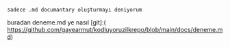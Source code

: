 ```
sadece .md documantary oluşturmayı deniyorum

```
buradan deneme.md ye nasıl [git]:( https://github.com/gayearmut/kodluyoruzilkrepo/blob/main/docs/deneme.md)
